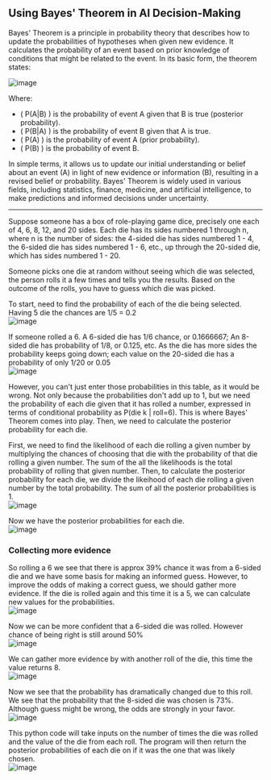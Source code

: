 <h2>Using Bayes' Theorem in AI Decision-Making</h2>

Bayes' Theorem is a principle in probability theory that describes how to update the probabilities of hypotheses when given new evidence. It calculates the probability of an event based on prior knowledge of conditions that might be related to the event. In its basic form, the theorem states:

<img src="https://i.imgur.com/GUai4n5.png" alt="image"/>

Where:
- \( P(A|B) \) is the probability of event A given that B is true (posterior probability).
- \( P(B|A) \) is the probability of event B given that A is true.
- \( P(A) \) is the probability of event A (prior probability).
- \( P(B) \) is the probability of event B.

In simple terms, it allows us to update our initial understanding or belief about an event (A) in light of new evidence or information (B), resulting in a revised belief or probability. Bayes' Theorem is widely used in various fields, including statistics, finance, medicine, and artificial intelligence, to make predictions and informed decisions under uncertainty.

---------------------------------------------------------------------

Suppose someone has a box of role-playing game dice, precisely one each of 4, 6, 8, 12, and 20 sides. Each die has its sides numbered 1 through n, where n is the number of sides: the 4-sided die has sides numbered 1 - 4, the 6-sided die has sides numbered 1 - 6, etc., up through the 20-sided die, which has sides numbered 1 - 20.

Someone picks one die at random without seeing which die was selected, the person rolls it a few times and tells you the results. Based on the outcome of the rolls, you have to guess which die was picked. 

To start, need to find the probability of each of the die being selected. Having 5 die the chances are 1/5 = 0.2
<br/>
<img src="https://i.imgur.com/l5lbG7k.png" alt="image"/>

If someone rolled a 6. A 6-sided die has 1/6 chance, or 0.1666667; An 8-sided die has probability of 1/8, or 0.125, etc. As the die has more sides the probability keeps going down; each value on the 20-sided die has a probability of only 1/20 or 0.05
<br/>
<img src="https://i.imgur.com/04OMvDt.png" alt="image"/>
<br/>


However, you can't just enter those probabilities in this table, as it would be wrong. Not only because the probabilities don't add up to 1, but we need the probability of each die given that it has rolled a number, expressed in terms of conditional probability as P(die k | roll=6). This is where Bayes' Theorem comes into play. Then, we need to calculate the posterior probability for each die. 

First, we need to find the likelihood of each die rolling a given number by multiplying the chances of choosing that die with the probability of that die rolling a given number. The sum of the all the likelihoods is the total probability of rolling that given number. Then, to calculate the posterior probability for each die, we divide the likeihood of each die rolling a given number by the total probability. The sum of all the posterior probabilities is 1. 
<br/>
<img src="https://i.imgur.com/3Adx6RF.png" alt="image"/>
<br/>

Now we have the posterior probabilities for each die.
<br/>
<img src="https://i.imgur.com/DdSRCU3.png" alt="image"/>
<br/>

<h3>Collecting more evidence</h3>

So rolling a 6 we see that there is approx 39% chance it was from a 6-sided die and we have some basis for making an informed guess. However, to improve the odds of making a correct guess, we should gather more evidence. If the die is rolled again and this time it is a 5, we can calculate new values for the probabilities.
<br/>
<img src="https://i.imgur.com/YjTcW6t.png" alt="image"/>
<br/>

Now we can be more confident that a 6-sided die was rolled. However chance of being right is still around 50%
<br/>
<img src="https://i.imgur.com/DWmXpiC.png" alt="image"/>
<br/>

We can gather more evidence by with another roll of the die, this time the value returns 8. 
<br/>
<img src="https://i.imgur.com/o1OFseg.png" alt="image"/>
<br/>

Now we see that the probability has dramatically changed due to this roll. We see that the probability that the 8-sided die was chosen is 73%. Although guess might be wrong, the odds are strongly in your favor. 
<br/>
<img src="https://i.imgur.com/JyqrtCC.png" alt="image"/>
<br/>

This python code will take inputs on the number of times the die was rolled and the value of the die from each roll. The program will then return the posterior probabilities of each die on if it was the one that was likely chosen.  
<img src="https://i.imgur.com/zBFs4LN.jpg" alt="image"/>
